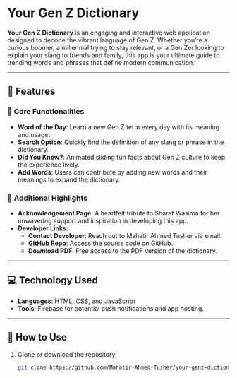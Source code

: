 # Your Gen Z Dictionary

**Your Gen Z Dictionary** is an engaging and interactive web application designed to decode the vibrant language of Gen Z. Whether you’re a curious boomer, a millennial trying to stay relevant, or a Gen Zer looking to explain your slang to friends and family, this app is your ultimate guide to trending words and phrases that define modern communication.

---

## 🚀 Features

### 🌟 **Core Functionalities**
- **Word of the Day**: Learn a new Gen Z term every day with its meaning and usage.
- **Search Option**: Quickly find the definition of any slang or phrase in the dictionary.
- **Did You Know?**: Animated sliding fun facts about Gen Z culture to keep the experience lively.
- **Add Words**: Users can contribute by adding new words and their meanings to expand the dictionary.

### 🎉 **Additional Highlights**
- **Acknowledgement Page**: A heartfelt tribute to Sharaf Wasima for her unwavering support and inspiration in developing this app.
- **Developer Links**:
  - **Contact Developer**: Reach out to Mahatir Ahmed Tusher via email.
  - **GitHub Repo**: Access the source code on GitHub.
  - **Download PDF**: Free access to the PDF version of the dictionary.

---

## 💻 Technology Used

- **Languages**: HTML, CSS, and JavaScript
- **Tools**: Firebase for potential push notifications and app hosting.

---

## 📖 How to Use

1. Clone or download the repository:
   ```bash
   git clone https://github.com/Mahatir-Ahmed-Tusher/your-genz-dictionary.git
